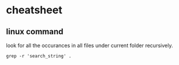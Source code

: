 # cheatsheet

## linux command
look for all the occurances in all files under current folder recursively.
```
grep -r 'search_string' .
```
